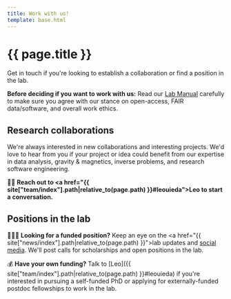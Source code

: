 ```yaml
---
title: Work with us!
template: base.html
---
```


# {{ page.title }}

<p class="lead">
Get in touch if you're looking to establish a collaboration or find a position
in the lab.
</p>

<div class="callout callout-note mt-4 mb-5">

**Before deciding if you want to work with us:**
Read our [Lab Manual](https://github.com/compgeolab/manual) carefully to make
sure you agree with our stance on open-access, FAIR data/software, and overall
work ethics.

</div>

<h2 class="mt-5">Research collaborations</h2>

We're always interested in new collaborations and interesting projects.
We'd love to hear from you if your project or idea could benefit from our
expertise in data analysis, gravity & magnetics, inverse problems, and research
software engineering.

👋🏽
**Reach out to
<a href="{{ site["team/index"].path|relative_to(page.path) }}#leouieda">Leo</a>
to start a conversation.**

<h2 class="mt-5">Positions in the lab</h2>

👩🏿‍🎓 **Looking for a funded position?** Keep an eye on the <a href="{{ site["news/index"].path|relative_to(page.path) }}">lab updates</a>
and <a href="https://twitter.com/leouieda">social media</a>.
We'll post calls for scholarships and open positions in the lab.

💰 **Have your own funding?** Talk to [Leo]({{ site["team/index"].path|relative_to(page.path) }}#leouieda) if you're interested in
pursuing a self-funded PhD or applying for externally-funded postdoc
fellowships to work in the lab.
